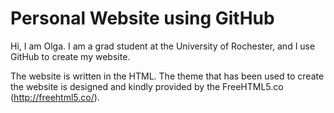 # Personal Website using GitHub
Hi, I am Olga. I am a grad student at the University of Rochester, and I use GitHub to create my website. 

The website is written in the HTML. 
The theme that has been used to create the website is designed and kindly provided by the FreeHTML5.co (http://freehtml5.co/).
